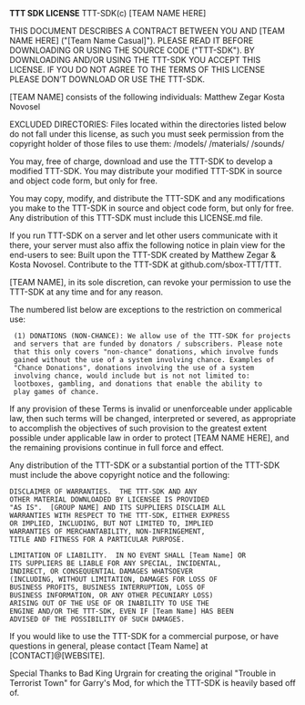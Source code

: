 **TTT SDK LICENSE**
TTT-SDK(c) [TEAM NAME HERE]  

THIS DOCUMENT DESCRIBES A CONTRACT BETWEEN YOU AND [TEAM NAME HERE] 
("[Team Name Casual]"). PLEASE READ IT BEFORE DOWNLOADING OR USING 
THE SOURCE CODE ("TTT-SDK"). BY DOWNLOADING AND/OR USING THE 
TTT-SDK YOU ACCEPT THIS LICENSE. IF YOU DO NOT AGREE TO 
THE TERMS OF THIS LICENSE PLEASE DON’T DOWNLOAD OR USE THE TTT-SDK.

[TEAM NAME] consists of the following individuals:
	Matthew Zegar
	Kosta Novosel
	
EXCLUDED DIRECTORIES: Files located within the directories listed 
	below do not fall under this license, as such you must seek 
	permission from the copyright holder of those files to use 
	them:
		/models/
		/materials/
		/sounds/

You may, free of charge, download and use the TTT-SDK to develop a
	modified TTT-SDK. You may distribute your modified TTT-SDK in 
	source and object code form, but only for free.

You may copy, modify, and distribute the TTT-SDK and any 
	modifications you make to the TTT-SDK in source and object code
	form, but only for free. Any distribution of this TTT-SDK must 
	include this LICENSE.md file.
	
If you run TTT-SDK on a server and let other users communicate with 
	it there, your server must also affix the following notice in 
	plain view for the end-users to see: 
    Built upon the TTT-SDK created by Matthew Zegar & Kosta Novosel. 
    Contribute to the	TTT-SDK at github.com/sbox-TTT/TTT.

[TEAM NAME], in its sole discretion, can revoke your permission 
  to use the TTT-SDK at any time and for any reason.

The numbered list below are exceptions to the restriction on 
  commerical use:

     (1) DONATIONS (NON-CHANCE): We allow use of the TTT-SDK for projects
     and servers that are funded by donators / subscribers. Please note 
     that this only covers "non-chance" donations, which involve funds 
     gained without the use of a system involving chance. Examples of 
     "Chance Donations", donations involving the use of a system 
     involving chance, would include but is not not limited to: 
     lootboxes, gambling, and donations that enable the ability to 
     play games of chance.
 
If any provision of these Terms is invalid or unenforceable under applicable 
law, then such terms will be changed, interpreted or severed, as appropriate 
to accomplish the objectives of such provision to the greatest extent 
possible under applicable law in order to protect [TEAM NAME HERE], and the 
remaining provisions continue in full force and effect.

Any distribution of the TTT-SDK or a substantial portion of the TTT-SDK must include the above 
	copyright notice and the following: 

    DISCLAIMER OF WARRANTIES.  THE TTT-SDK AND ANY 
    OTHER MATERIAL DOWNLOADED BY LICENSEE IS PROVIDED 
    "AS IS".  [GROUP NAME] AND ITS SUPPLIERS DISCLAIM ALL 
    WARRANTIES WITH RESPECT TO THE TTT-SDK, EITHER EXPRESS 
    OR IMPLIED, INCLUDING, BUT NOT LIMITED TO, IMPLIED 
    WARRANTIES OF MERCHANTABILITY, NON-INFRINGEMENT, 
    TITLE AND FITNESS FOR A PARTICULAR PURPOSE.  

    LIMITATION OF LIABILITY.  IN NO EVENT SHALL [Team Name] OR 
    ITS SUPPLIERS BE LIABLE FOR ANY SPECIAL, INCIDENTAL, 
    INDIRECT, OR CONSEQUENTIAL DAMAGES WHATSOEVER 
    (INCLUDING, WITHOUT LIMITATION, DAMAGES FOR LOSS OF 
    BUSINESS PROFITS, BUSINESS INTERRUPTION, LOSS OF 
    BUSINESS INFORMATION, OR ANY OTHER PECUNIARY LOSS) 
    ARISING OUT OF THE USE OF OR INABILITY TO USE THE 
    ENGINE AND/OR THE TTT-SDK, EVEN IF [Team Name] HAS BEEN 
    ADVISED OF THE POSSIBILITY OF SUCH DAMAGES.  
 
       
If you would like to use the TTT-SDK for a commercial purpose, or have questions in general, please contact [Team Name] at 
[CONTACT]@[WEBSITE].

Special Thanks to Bad King Urgrain for creating the original "Trouble in Terrorist Town" for Garry's Mod, for which the TTT-SDK is heavily based off of.
